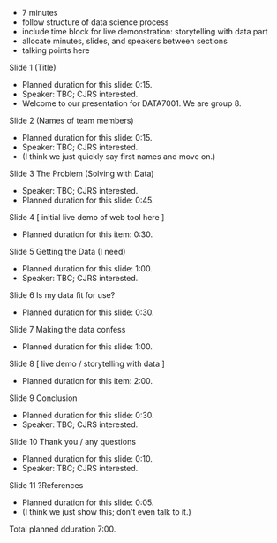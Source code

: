 * 7 minutes
* follow structure of data science process
* include time block for live demonstration: storytelling with data part
* allocate minutes, slides, and speakers between sections
* talking points here

Slide 1 (Title)
* Planned duration for this slide: 0:15.
* Speaker: TBC; CJRS interested.
* Welcome to our presentation for DATA7001. We are group 8.

Slide 2 (Names of team members)
* Planned duration for this slide: 0:15.
* Speaker: TBC; CJRS interested.
* (I think we just quickly say first names and move on.)

Slide 3 The Problem (Solving with Data)
* Speaker: TBC; CJRS interested.
* Planned duration for this slide: 0:45.

Slide 4 [ initial live demo of web tool here ]
* Planned duration for this item: 0:30.

Slide 5 Getting the Data (I need)
* Planned duration for this slide: 1:00.
* Speaker: TBC; CJRS interested.

Slide 6 Is my data fit for use?
* Planned duration for this slide: 0:30.

Slide 7 Making the data confess
* Planned duration for this slide: 1:00.

Slide 8 [ live demo / storytelling with data ]
* Planned duration for this item: 2:00.

Slide 9 Conclusion
* Planned duration for this slide: 0:30.
* Speaker: TBC; CJRS interested.

Slide 10 Thank you / any questions
* Planned duration for this slide: 0:10.
* Speaker: TBC; CJRS interested.

Slide 11 ?References
* Planned duration for this slide: 0:05.
* (I think we just show this; don't even talk to it.)

Total planned dduration 7:00.
